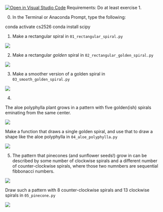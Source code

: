 [![Open in Visual Studio Code](https://classroom.github.com/assets/open-in-vscode-2e0aaae1b6195c2367325f4f02e2d04e9abb55f0b24a779b69b11b9e10269abc.svg)](https://classroom.github.com/online_ide?assignment_repo_id=20534205&assignment_repo_type=AssignmentRepo)
Requirements: Do at least exercise 1.

0. In the Terminal or Anaconda Prompt, type the following:

conda activate cs2526
conda install scipy

1. Make a rectangular spiral in `01_rectangular_spiral.py`

![](img/rectangular_spiral.png)

2. Make a rectangular *golden* spiral in `02_rectangular_golden_spiral.py`

![](img/rectangular_golden_spiral.png)

3. Make a smoother version of a golden spiral in `03_smooth_golden_spiral.py`

![](img/smooth_golden_spiral.png)

4. 
The aloe polyphylla plant grows in a pattern with five golden(ish) spirals
eminating from the same center.

![](img/real_aloe_polyphylla.png)

Make a function that draws a single golden spiral, and use that to draw a shape
like the aloe polyphylla in `04_aloe_polyphylla.py`

![](img/turtle_aloe_polyphylla.png)

5. The pattern that pinecones (and sunflower seeds!) grow in can be described by
some number of clockwise spirals and a different number of counter-clockwise
spirals, where those two numnbers are sequential fibbonacci numbers.

![](img/real_pinecone.png)

Draw such a pattern with 8 counter-clockwise spirals and 13 clockwise spirals in
`05_pinecone.py`

![](img/turtle_pinecone.png)